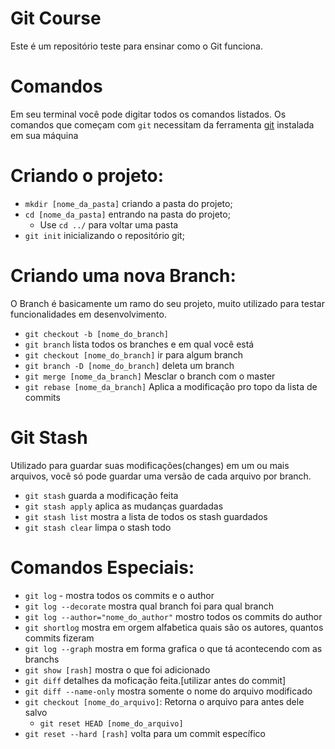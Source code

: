 # Git Course
Este é um repositório teste para ensinar como o Git funciona.

# Comandos
   Em seu terminal você pode digitar todos os comandos listados. Os comandos que começam com `git` necessitam da ferramenta [git](https://git-scm.com/downloads) instalada em sua máquina
   # Criando o projeto:
   - `mkdir [nome_da_pasta]` criando a pasta do projeto;
   - `cd [nome_da_pasta]` entrando na pasta do projeto;
      * Use `cd ../` para voltar uma pasta
   - `git init` inicializando o repositório git;   
   
   # Criando uma nova Branch:
   O Branch é basicamente um ramo do seu projeto, muito utilizado para testar funcionalidades em desenvolvimento.
   - `git checkout -b [nome_do_branch]`
   - `git branch` lista todos os branches e em qual você está
   - `git checkout [nome_do_branch]` ir para algum branch
   - `git branch -D [nome_do_branch]` deleta um branch
   - `git merge [nome_da_branch]` Mesclar o branch com o master
   - `git rebase [nome_da_branch]` Aplica a modificação pro topo da lista de commits

   # Git Stash
   Utilizado para guardar suas modificações(changes) em um ou mais arquivos, você só pode guardar uma versão de cada arquivo por branch.
   - `git stash` guarda a modificação feita
   - `git stash apply`  aplica as mudanças guardadas
   - `git stash list` mostra a lista de todos os stash guardados
   - `git stash clear` limpa o stash todo

   # Comandos Especiais:
   - `git log` - mostra todos os commits e o author
   - `git log --decorate` mostra qual branch foi para qual branch
   - `git log --author="nome_do_author"` mostro todos os commits do author
   - `git shortlog` mostra em orgem alfabetica quais são os autores, quantos commits fizeram
   - `git log --graph` mostra em forma grafica o que tá acontecendo com as branchs
   - `git show [rash]` mostra o que foi adicionado
   - `git diff` detalhes da moficação feita.[utilizar antes do commit]
   - `git diff --name-only` mostra somente o nome do arquivo modificado
   - `git checkout [nome_do_arquivo]`: Retorna o arquivo para antes dele salvo
      - `git reset HEAD [nome_do_arquivo]`
   - `git reset --hard [rash]` volta para um commit específico
   
